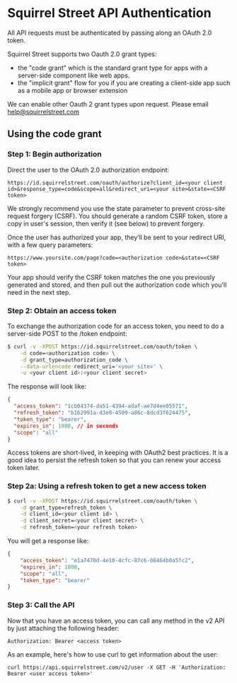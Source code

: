 Squirrel Street API Authentication
===

All API requests must be authenticated by passing along an OAuth 2.0 token.

Squirrel Street supports two Oauth 2.0 grant types:
  - the "code grant" which is the standard grant type for apps with a server-side component like web apps.
  - the "implicit grant" flow for you if you are creating a client-side app such as a mobile app or browser extension

We can enable other Oauth 2 grant types upon request. Please email help@squirrelstreet.com

## Using the code grant

### Step 1: Begin authorization

Direct the user to the OAuth 2.0 authorization endpoint:

    https://id.squirrelstreet.com/oauth/authorize?client_id=<your client id>&response_type=code&scope=all&redirect_uri=<your site>&state=<CSRF token>

We strongly recommend you use the state parameter to prevent cross-site request forgery (CSRF). You should generate a random CSRF token, store a copy in user's session, then verify it (see below) to prevent forgery.

Once the user has authorized your app, they’ll be sent to your redirect URI, with a few query parameters:

    https://www.yoursite.com/page?code=<authorization code>&state=<CSRF token>

Your app should verify the CSRF token matches the one you previously generated and stored, and then pull out the authorization code which you'll need in the next step.


### Step 2: Obtain an access token

To exchange the authorization code for an access token, you need to do a server-side POST to the /token endpoint:

```bash
$ curl -v -XPOST https://id.squirrelstreet.com/oauth/token \
    -d code=<authorization code> \
    -d grant_type=authorization_code \
    --data-urlencode redirect_uri='<your site>' \
    -u <your client id>:<your client secret>
```

The response will look like:

```json
{
  "access_token": "1cb04374-da51-4394-adaf-ae7d4ee05571",
  "refresh_token": "b162991a-d3e0-4509-a86c-8dcd3f624475",
  "token_type": "bearer",
  "expires_in": 1800, // in seconds
  "scope": "all"
}
```

Access tokens are short-lived, in keeping with OAuth2 best practices. It is a
good idea to persist the refresh token so that you can renew your access token
later.

### Step 2a: Using a refresh token to get a new access token

```bash
$ curl -v -XPOST https://id.squirrelstreet.com/oauth/token \
    -d grant_type=refresh_token \
    -d client_id=<your client id> \
    -d client_secret=<your client secret> \
    -d refresh_token=<your refresh token>
```

You will get a response like:

```json
{
    "access_token": "e1a7470d-4e10-4cfc-87c6-08464b0a5fc2",
    "expires_in": 1800,
    "scope": "all",
    "token_type": "bearer"
}
```

### Step 3: Call the API

Now that you have an access token, you can call any method in the v2 API by just attaching the following header:

    Authorization: Bearer <access token>

As an example, here's how to use curl to get information about the user:

    curl https://api.squirrelstreet.com/v2/user -X GET -H 'Authorization: Bearer <user access token>'
